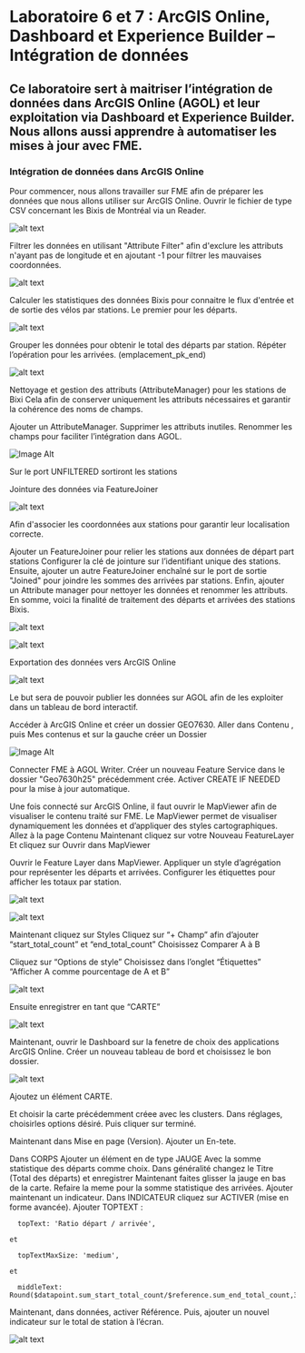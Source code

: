 # Laboratoire 6 et 7 : ArcGIS Online, Dashboard et Experience Builder – Intégration de données
## Ce laboratoire sert à maitriser l’intégration de données dans ArcGIS Online (AGOL) et leur exploitation via Dashboard et Experience Builder. Nous allons aussi apprendre à automatiser les mises à jour avec FME.

### Intégration de données dans ArcGIS Online
Pour commencer, nous allons travailler sur FME afin de préparer les données que nous allons utiliser sur ArcGIS Online.
Ouvrir le fichier de type CSV concernant les Bixis de Montréal via un Reader.

![alt text](image.png)

Filtrer les données en utilisant "Attribute Filter" afin d'exclure les attributs n'ayant pas de longitude et en ajoutant -1 pour filtrer les mauvaises coordonnées.

![alt text](image-1.png)

Calculer les statistiques des données Bixis pour connaitre le flux d'entrée et de sortie des vélos par stations. Le premier pour les départs.

![alt text](image-2.png)

Grouper les données pour obtenir le total des départs par station.
Répéter l’opération pour les arrivées. (emplacement_pk_end)

![alt text](image-3.png)

Nettoyage et gestion des attributs (AttributeManager) pour les stations de Bixi
Cela afin de conserver uniquement les attributs nécessaires et garantir la cohérence des noms de champs.

Ajouter un AttributeManager.
Supprimer les attributs inutiles.
Renommer les champs pour faciliter l’intégration dans AGOL.

![Image Alt](https://github.com/Lorry139/geo7630h25/blob/3889ba1f9d06052aff53ebbd1a286ee701cd765f/Laboratoire%206/LABO6_5.png)

Sur le port UNFILTERED sortiront les stations



Jointure des données via FeatureJoiner

![alt text](image-4.png)

Afin d'associer les coordonnées aux stations pour garantir leur localisation correcte.

Ajouter un FeatureJoiner pour relier les stations aux données de départ part stations
Configurer la clé de jointure sur l’identifiant unique des stations.
Ensuite, ajouter un autre FeatureJoiner enchaîné sur le port de sortie "Joined" pour joindre les sommes des arrivées par stations.
Enfin, ajouter un Attribute manager pour nettoyer les données et renommer les attributs.
En somme, voici la finalité de traitement des départs et arrivées des stations Bixis.

![alt text](image-5.png)

![alt text](image-6.png)

Exportation des données vers ArcGIS Online

![alt text](image-8.png)

Le but sera de pouvoir publier les données sur AGOL afin de les exploiter dans un tableau de bord interactif.

Accéder à ArcGIS Online et créer un dossier GEO7630.
Aller dans Contenu , puis Mes contenus et sur la gauche créer un Dossier

![Image Alt](https://github.com/Lorry139/geo7630h25/blob/51d8739825dcba50a8b66ec800d7da3a3aa40310/Laboratoire%206/LABO6_12.png)

Connecter FME à AGOL Writer.
Créer un nouveau Feature Service dans le dossier "Geo7630h25" précédemment crée.
Activer CREATE IF NEEDED pour la mise à jour automatique.

Une fois connecté sur ArcGIS Online, il faut ouvrir le MapViewer afin de visualiser le contenu traité sur FME.
Le MapViewer permet de visualiser dynamiquement les données et d’appliquer des styles cartographiques.
Allez à la page Contenu
Maintenant cliquez sur votre Nouveau FeatureLayer
Et cliquez sur Ouvrir dans MapViewer

Ouvrir le Feature Layer dans MapViewer.
Appliquer un style d’agrégation pour représenter les départs et arrivées.
Configurer les étiquettes pour afficher les totaux par station.

![alt text](image-7.png)

![alt text](image-9.png)

Maintenant cliquez sur Styles
Cliquez sur “+ Champ” afin d’ajouter “start_total_count” et “end_total_count”
Choisissez Comparer A à B

Cliquez sur “Options de style”
Choisissez dans l’onglet “Étiquettes” “Afficher A comme pourcentage de A et B”

![alt text](image-10.png)

Ensuite enregistrer en tant que “CARTE”

![alt text](image-11.png)

Maintenant, ouvrir le Dashboard sur la fenetre de choix des applications ArcGIS Online.
Créer un nouveau tableau de bord et choisissez le bon dossier.

![alt text](image-12.png)


Ajoutez un élément CARTE.

Et choisir la carte précédemment créee avec les clusters.
Dans réglages, choisirles options désiré.
Puis cliquer sur terminé.

Maintenant dans Mise en page (Version).
Ajouter un En-tete.

Dans CORPS 
Ajouter un élément en de type JAUGE
Avec la somme statistique des départs comme choix.
Dans généralité changez le Titre (Total des départs) et enregistrer
Maintenant faites glisser la jauge en bas de la carte.
Refaire la meme pour la somme statistique des arrivées.
Ajouter maintenant un indicateur.
Dans INDICATEUR cliquez sur ACTIVER (mise en forme avancée).
Ajouter TOPTEXT : 

      topText: 'Ratio départ / arrivée',

    et

      topTextMaxSize: 'medium',

    et 

      middleText: Round($datapoint.sum_start_total_count/$reference.sum_end_total_count,3),

Maintenant, dans données, activer Référence.
Puis, ajouter un nouvel indicateur sur le total de station à l’écran.

![alt text](image-13.png)

